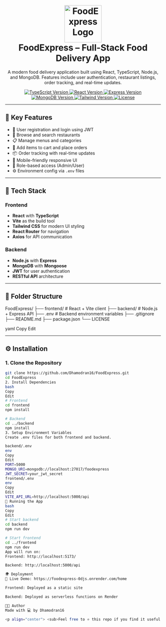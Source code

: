<h1 align="center">
  <img src="https://i.ibb.co/dtDGYr0/food-delivery.png" alt="FoodExpress Logo" width="120" />
  <br>
  FoodExpress – Full-Stack Food Delivery App
  <br>
</h1>

<p align="center">
  A modern food delivery application built using React, TypeScript, Node.js, and MongoDB. Features include user authentication, restaurant listings, order tracking, and real-time updates.
</p>

<p align="center">
  <a href="https://www.typescriptlang.org/">
    <img src="https://img.shields.io/badge/TypeScript-4.x-blue.svg?style=flat-square" alt="TypeScript Version">
  </a>
  <a href="https://reactjs.org/">
    <img src="https://img.shields.io/badge/React-18.x-blue.svg?style=flat-square" alt="React Version">
  </a>
  <a href="https://expressjs.com/">
    <img src="https://img.shields.io/badge/Express-4.x-black.svg?style=flat-square" alt="Express Version">
  </a>
  <a href="https://www.mongodb.com/">
    <img src="https://img.shields.io/badge/MongoDB-6.x-green.svg?style=flat-square" alt="MongoDB Version">
  </a>
  <a href="https://tailwindcss.com/">
    <img src="https://img.shields.io/badge/TailwindCSS-3.x-cyan.svg?style=flat-square" alt="Tailwind Version">
  </a>
  <a href="https://github.com/Dhamodran16/FoodExpress/blob/main/LICENSE">
    <img src="https://img.shields.io/github/license/Dhamodran16/FoodExpress?style=flat-square" alt="License">
  </a>
</p>

---

## 🚀 Key Features

- 🔐 User registration and login using JWT
- 🏪 Browse and search restaurants
- 📋 Manage menus and categories
- 🛒 Add items to cart and place orders
- 📦 Order tracking with real-time updates
- 📱 Mobile-friendly responsive UI
- 👤 Role-based access (Admin/User)
- ⚙️ Environment config via `.env` files

---

## 🧱 Tech Stack

### Frontend
- **React** with **TypeScript**
- **Vite** as the build tool
- **Tailwind CSS** for modern UI styling
- **React Router** for navigation
- **Axios** for API communication

### Backend
- **Node.js** with **Express**
- **MongoDB** with **Mongoose**
- **JWT** for user authentication
- **RESTful API** architecture

---
## 📁 Folder Structure

FoodExpress/
├── frontend/ # React + Vite client
├── backend/ # Node.js + Express API
├── .env # Backend environment variables
├── .gitignore
├── README.md
├── package.json
└── LICENSE

yaml
Copy
Edit

---

## ⚙️ Installation

### 1. Clone the Repository

```bash
git clone https://github.com/Dhamodran16/FoodExpress.git
cd FoodExpress
2. Install Dependencies
bash
Copy
Edit
# Frontend
cd frontend
npm install

# Backend
cd ../backend
npm install
3. Setup Environment Variables
Create .env files for both frontend and backend.

backend/.env
env
Copy
Edit
PORT=5000
MONGO_URI=mongodb://localhost:27017/foodexpress
JWT_SECRET=your_jwt_secret
frontend/.env
env
Copy
Edit
VITE_API_URL=http://localhost:5000/api
🧪 Running the App
bash
Copy
Edit
# Start backend
cd backend
npm run dev

# Start frontend
cd ../frontend
npm run dev
App will run on:
Frontend: http://localhost:5173/

Backend: http://localhost:5000/api

🌍 Deployment
🔗 Live Demo: https://foodexpress-0djs.onrender.com/home

Frontend: Deployed as a static site

Backend: Deployed as serverless functions on Render

👨‍💻 Author
Made with 💻 by Dhamodran16

<p align="center"> <sub>Feel free to ⭐ this repo if you find it useful!</sub> </p> ```
